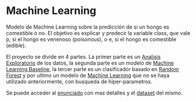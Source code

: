 # Machine Learning

Modelo de Machine Learning sobre la predicción de si un hongo es comestible o no. El objetivo es explicar y predecir la variable class, que vale p, si el hongo es venenoso (poisonous), o e, si el hongo es comestible (edible).

El proyecto se divide en 4 partes. La primer parte es un <a href="https://github.com/AlanValdevenito/Organizacion-de-Datos/blob/main/ENTREGAS/TP2/PARTE-1/analisis-exploratorio.ipynb">Analisis Exploratorio</a> de los datos, la segunda parte es un modelo de <a href="https://github.com/AlanValdevenito/Organizacion-de-Datos/blob/main/ENTREGAS/TP2/PARTE-2/machine-learning-baseline.ipynb">Machine Learning Baseline</a>, la tercer parte es un clasificador basado en <a href="https://github.com/AlanValdevenito/Organizacion-de-Datos/blob/main/ENTREGAS/TP2/PARTE-3/random-forest.ipynb">Random Forest</a> y por ultimo un modelo de <a href="https://github.com/AlanValdevenito/Organizacion-de-Datos/blob/main/ENTREGAS/TP2/PARTE-4/machine-learning.ipynb">Machine Learning</a> que no se haya utilizado anteriormente, con busqueda de hiper-parametros.

Se puede acceder al <a href="https://github.com/AlanValdevenito/Organizacion-de-Datos/blob/main/ENTREGAS/TP2/ENUNCIADO.pdf">enunciado</a> con mas detalles y el <a href="https://github.com/AlanValdevenito/Organizacion-de-Datos/blob/main/ENTREGAS/TP2/dataset.zip">dataset</a> del mismo.
